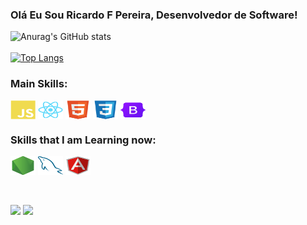 ### Olá Eu Sou Ricardo F Pereira, Desenvolvedor de Software!



![Anurag's GitHub stats](https://github-readme-stats.vercel.app/api?username=ricardofpe&show_icons=true&theme=merko)<br><br>
[![Top Langs](https://github-readme-stats.vercel.app/api/top-langs/?username=ricardofpe&layout=compact)](https://github.com/anuraghazra/github-readme-stats)


### Main Skills:

<div style="display: inline_block">
  <img align="center" alt="Ricardo-Js" height="30" width="40" src="https://raw.githubusercontent.com/devicons/devicon/master/icons/javascript/javascript-plain.svg">

  <img align="center" alt="Ricardo-React-Native" height="30" width="40" src="https://raw.githubusercontent.com/devicons/devicon/master/icons/react/react-original.svg">
  <img align="center" alt="Ricardo-HTML" height="30" width="40" src="https://raw.githubusercontent.com/devicons/devicon/master/icons/html5/html5-original.svg">
  <img align="center" alt="Ricardo-CSS" height="30" width="40" src="https://raw.githubusercontent.com/devicons/devicon/master/icons/css3/css3-original.svg">
  <img align="center" alt="Ricardo-Bootstrao" height="30" width="40" src="https://github.com/devicons/devicon/blob/master/icons/bootstrap/bootstrap-original.svg">
 
 
</div>

### Skills that I am Learning now:
  
<div style="display: inline_block">
  <img align="center" alt="Ricardo-Node.js" height="30" width="40" src="https://github.com/devicons/devicon/blob/master/icons/nodejs/nodejs-original.svg">
       <img align="center" alt="Ricardo-MySQL" height="30" width="40" src="https://github.com/devicons/devicon/blob/master/icons/mysql/mysql-original.svg">
              <img align="center" alt="Ricardo-Angular.js" height="30" width="40" src="https://github.com/devicons/devicon/blob/master/icons/angularjs/angularjs-original.svg">
</div><br><br>
<div> 
 

 

  <a href = "mailto:ricardofonseca_1@hotmail.com"><img src="https://img.shields.io/badge/-Gmail-%23333?style=for-the-badge&logo=gmail&logoColor=white" target="_blank"></a>
  <a href="https://www.linkedin.com/in/ricardo-f-pereira-079843203/" target="_blank"><img src="https://img.shields.io/badge/-LinkedIn-%230077B5?style=for-the-badge&logo=linkedin&logoColor=white" target="_blank"></a> 
  
</div>
